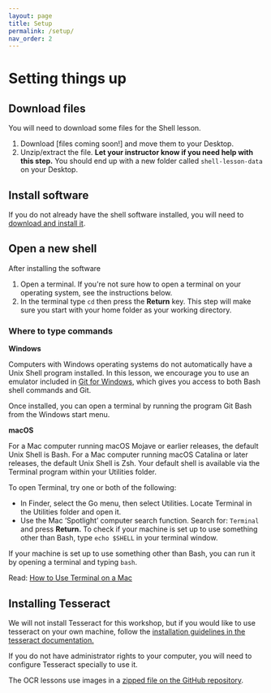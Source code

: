 ```yaml
---
layout: page
title: Setup
permalink: /setup/
nav_order: 2
---
```


# Setting things up

## Download files
You will need to download some files for the Shell lesson.
1. Download [files coming soon!] and move them to your Desktop.
2. Unzip/extract the file. **Let your instructor know if you need help with this step.** You should end up with a new folder called ```shell-lesson-data``` on your Desktop.

## Install software
If you do not already have the shell software installed, you will need to [download and install it](https://carpentries.github.io/workshop-template/#shell).

## Open a new shell
After installing the software
1. Open a terminal. If you're not sure how to open a terminal on your operating system, see the instructions below.
2. In the terminal type ```cd``` then press the **Return** key. This step will make sure you start with your home folder as your working directory.

### Where to type commands ####
**Windows**

Computers with Windows operating systems do not automatically have a Unix Shell program installed. In this lesson, we encourage you to use an emulator included in [Git for Windows](https://carpentries.github.io/workshop-template/#shell), which gives you access to both Bash shell commands and Git.

Once installed, you can open a terminal by running the program Git Bash from the Windows start menu.

**macOS**

For a Mac computer running macOS Mojave or earlier releases, the default Unix Shell is Bash. For a Mac computer running macOS Catalina or later releases, the default Unix Shell is Zsh. Your default shell is available via the Terminal program within your Utilities folder.

To open Terminal, try one or both of the following:

* In Finder, select the Go menu, then select Utilities. Locate Terminal in the Utilities folder and open it.
* Use the Mac ‘Spotlight’ computer search function. Search for: ```Terminal``` and press **Return.**
To check if your machine is set up to use something other than Bash, type ```echo $SHELL``` in your terminal window.

If your machine is set up to use something other than Bash, you can run it by opening a terminal and typing ```bash```.

Read: [How to Use Terminal on a Mac](http://www.macworld.co.uk/feature/mac-software/how-use-terminal-on-mac-3608274/)


## Installing Tesseract
We will not install Tesseract for this workshop, but if you would like to use tesseract on your own machine, follow the [installation guidelines in the tesseract documentation.](https://tesseract-ocr.github.io/tessdoc/#compiling-and-installation)


If you do not have administrator rights to your computer, you will need to configure Tesseract specially to use it.


The OCR lessons use images in a [zipped file on the GitHub repository](https://github.com/kaylendwyer/idrh-ocr-2023/blob/main/OCR-images.zip).

